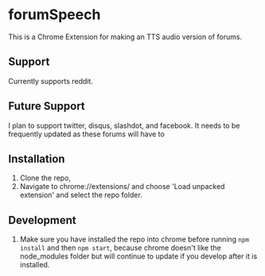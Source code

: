 # forumSpeech

This is a Chrome Extension for making an TTS audio version of forums.

## Support

Currently supports reddit.

## Future Support

I plan to support twitter, disqus, slashdot, and facebook.
It needs to be frequently updated as these forums will have to 

## Installation

1. Clone the repo,
2. Navigate to chrome://extensions/ and choose 'Load unpacked extension' and select the repo folder.

## Development

1. Make sure you have installed the repo into chrome before running `npm install` and then `npm start`, because chrome doesn't like the node_modules folder but will continue to update if you develop after it is installed. 